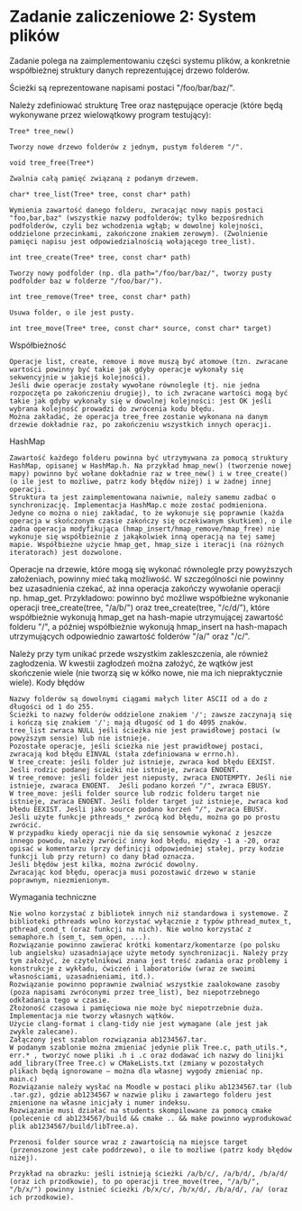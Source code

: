 # Zadanie zaliczeniowe 2: System plików

Zadanie polega na zaimplementowaniu części systemu plików, a konkretnie współbieżnej struktury danych reprezentującej drzewo folderów.

Ścieżki są reprezentowane napisami postaci "/foo/bar/baz/".

Należy zdefiniować strukturę Tree oraz następujące operacje (które będą wykonywane przez wielowątkowy program testujący):

    Tree* tree_new()

    Tworzy nowe drzewo folderów z jednym, pustym folderem "/".

    void tree_free(Tree*)

    Zwalnia całą pamięć związaną z podanym drzewem.

    char* tree_list(Tree* tree, const char* path)

    Wymienia zawartość danego folderu, zwracając nowy napis postaci "foo,bar,baz" (wszystkie nazwy podfolderów; tylko bezpośrednich podfolderów, czyli bez wchodzenia wgłąb; w dowolnej kolejności, oddzielone przecinkami, zakończone znakiem zerowym). (Zwolnienie pamięci napisu jest odpowiedzialnością wołającego tree_list).

    int tree_create(Tree* tree, const char* path)

    Tworzy nowy podfolder (np. dla path="/foo/bar/baz/", tworzy pusty podfolder baz w folderze "/foo/bar/").

    int tree_remove(Tree* tree, const char* path)

    Usuwa folder, o ile jest pusty.

    int tree_move(Tree* tree, const char* source, const char* target)

Współbieżność

    Operacje list, create, remove i move muszą być atomowe (tzn. zwracane wartości powinny być takie jak gdyby operacje wykonały się sekwencyjnie w jakiejś kolejności).
    Jeśli dwie operacje zostały wywołane równolegle (tj. nie jedna rozpoczęta po zakończeniu drugiej), to ich zwracane wartości mogą być takie jak gdyby wykonały się w dowolnej kolejności: jest OK jeśli wybrana kolejność prowadzi do zwrócenia kodu błędu.
    Można zakładać, że operacja tree_free zostanie wykonana na danym drzewie dokładnie raz, po zakończeniu wszystkich innych operacji.

HashMap

    Zawartość każdego folderu powinna być utrzymywana za pomocą struktury HashMap, opisanej w HashMap.h. Na przykład hmap_new() (tworzenie nowej mapy) powinno być wołane dokładnie raz w tree_new() i w tree_create() (o ile jest to możliwe, patrz kody błędów niżej) i w żadnej innej operacji.
    Struktura ta jest zaimplementowana naiwnie, należy samemu zadbać o synchronizację. Implementacja HashMap.c może zostać podmieniona. Jedyne co można o niej zakładać, to że wykonuje się poprawnie (każda operacja w skończonym czasie zakończy się oczekiwanym skutkiem), o ile żadna operacja modyfikująca (hmap_insert/hmap_remove/hmap_free) nie wykonuje się współbieżnie z jakąkolwiek inną operacją na tej samej mapie. Współbieżne użycie hmap_get, hmap_size i iteracji (na różnych iteratorach) jest dozwolone.

Operacje na drzewie, które mogą się wykonać równolegle przy powyższych założeniach, powinny mieć taką możliwość. W szczególności nie powinny bez uzasadnienia czekać, aż inna operacja zakończy wywołanie operacji np. hmap_get. Przykładowo: powinno być możliwe współbieżne wykonanie operacji tree_create(tree, "/a/b/") oraz tree_create(tree, "/c/d/"), które współbieżnie wykonują hmap_get na hash-mapie utrzymującej zawartość folderu "/", a później współbieżnie wykonują hmap_insert na hash-mapach utrzymujących odpowiednio zawartość folderów "/a/" oraz "/c/".

Należy przy tym unikać przede wszystkim zakleszczenia, ale również zagłodzenia. W kwestii zagłodzeń można założyć, że wątków jest skończenie wiele (nie tworzą się w kółko nowe, nie ma ich niepraktycznie wiele).
Kody błędów

    Nazwy folderów są dowolnymi ciągami małych liter ASCII od a do z długości od 1 do 255.
    Ścieżki to nazwy folderów oddzielone znakiem '/'; zawsze zaczynają się i kończą się znakiem '/'; mają długość od 1 do 4095 znaków.
    tree_list zwraca NULL jeśli ścieżka nie jest prawidłowej postaci (w powyższym sensie) lub nie istnieje.
    Pozostałe operacje, jeśli ścieżka nie jest prawidłowej postaci, zwracają kod błędu EINVAL (stała zdefiniowana w errno.h).
    W tree_create: jeśli folder już istnieje, zwraca kod błędu EEXIST. Jeśli rodzic podanej ścieżki nie istnieje, zwraca ENOENT.
    W tree_remove: jeśli folder jest niepusty, zwraca ENOTEMPTY. Jeśli nie istnieje, zwaraca ENOENT.  Jeśli podano korzeń "/", zwraca EBUSY.
    W tree_move: jeśli folder source lub rodzic folderu target nie istnieje, zwraca ENOENT. Jeśli folder target już istnieje, zwraca kod błedu EEXIST. Jeśli jako source podano korzeń "/", zwraca EBUSY.
    Jeśli użyte funkcje pthreads_* zwrócą kod błędu, można go po prostu zwrócić.
    W przypadku kiedy operacji nie da się sensownie wykonać z jeszcze innego powodu, należy zwrócić inny kod błędu, między -1 a -20, oraz opisać w komentarzu (przy definicji odpowiedniej stałej, przy kodzie funkcji lub przy return) co dany bład oznacza.
    Jeśli błędów jest kilka, można zwrócić dowolny.
    Zwracając kod błędu, operacja musi pozostawić drzewo w stanie poprawnym, niezmienionym.

Wymagania techniczne

    Nie wolno korzystać z bibliotek innych niż standardowa i systemowe. Z biblioteki pthreads wolno korzystać wyłącznie z typów pthread_mutex_t,  pthread_cond_t (oraz funkcji na nich). Nie wolno korzystać z semaphore.h (sem_t, sem_open, ...).
    Rozwiązanie powinno zawierać krótki komentarz/komentarze (po polsku lub angielsku) uzasadniające użyte metody synchronizacji. Należy przy tym założyć, że czytelnikowi znana jest treść zadania oraz problemy i konstrukcje z wykładu, ćwiczeń i laboratoriów (wraz ze swoimi własnościami, uzasadnieniami, itd.).
    Rozwiązanie powinno poprawnie zwalniać wszystkie zaalokowane zasoby (poza napisami zwróconymi przez tree_list), bez niepotrzebnego odkładania tego w czasie.
    Złożoność czasowa i pamięciowa nie może być niepotrzebnie duża.
    Implementacja nie tworzy własnych wątków.
    Użycie clang-format i clang-tidy nie jest wymagane (ale jest jak zwykle zalecane).
    Załączony jest szablon rozwiązania ab1234567.tar.
    W podanym szablonie można zmieniać jedynie plik Tree.c, path_utils.*, err.* , tworzyć nowe pliki .h i .c oraz dodawać ich nazwy do linijki add_library(Tree Tree.c) w CMakeLists.txt (zmiany w pozostałych plikach będą ignorowane – można dla własnej wygody zmieniać np. main.c)
    Rozwiązanie należy wysłać na Moodle w postaci pliku ab1234567.tar (lub .tar.gz), gdzie ab1234567 w nazwie pliku i zawartego folderu jest zmienione na własne inicjały i numer indeksu.
    Rozwiązanie musi działać na students skompilowane za pomocą cmake (polecenie cd ab1234567/build && cmake .. && make powinno wyprodukować plik ab1234567/build/libTree.a).

    Przenosi folder source wraz z zawartością na miejsce target (przenoszone jest całe poddrzewo), o ile to możliwe (patrz kody błędów niżej).

    Przykład na obrazku: jeśli istnieją ścieżki /a/b/c/, /a/b/d/, /b/a/d/ (oraz ich przodkowie), to po operacji tree_move(tree, "/a/b/", "/b/x/") powinny istnieć ścieżki /b/x/c/, /b/x/d/, /b/a/d/, /a/ (oraz ich przodkowie).
    
    
    
